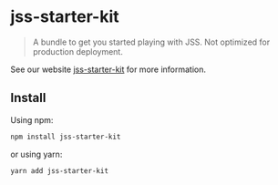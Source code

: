 # jss-starter-kit

> A bundle to get you started playing with JSS. Not optimized for production deployment.

See our website [jss-starter-kit](https://cssinjs.org/jss-starter-kit?v=v10.0.0) for more information.

## Install

Using npm:

```sh
npm install jss-starter-kit
```

or using yarn:

```sh
yarn add jss-starter-kit
```
